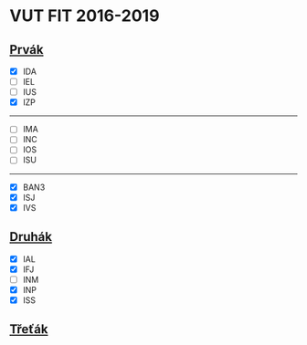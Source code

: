 # VUT FIT 2016-2019

## [Prvák](./1PRVAK/ "Prvák")

- [x] IDA
- [ ] IEL
- [ ] IUS
- [x] IZP

---

- [ ] IMA
- [ ] INC
- [ ] IOS
- [ ] ISU

---

- [x] BAN3
- [x] ISJ
- [x] IVS

## [Druhák](./2DRUHAK/ "Druhák")

- [x] IAL
- [x] IFJ
- [ ] INM
- [x] INP
- [x] ISS

## [Třeťák](./3TRETAK/ "Třeťák")
